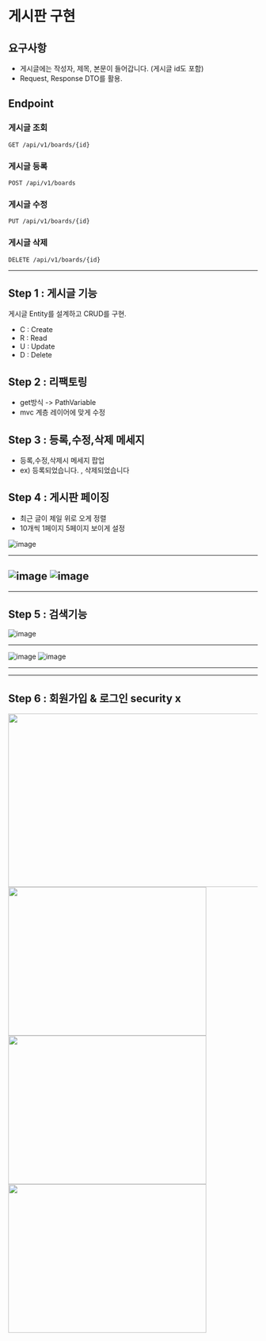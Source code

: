 # 게시판 구현

## 요구사항

+ 게시글에는 작성자, 제목, 본문이 들어갑니다. (게시글 id도 포함)
+ Request, Response DTO를 활용.
## Endpoint

### 게시글 조회

`GET /api/v1/boards/{id}`

### 게시글 등록

`POST /api/v1/boards`

### 게시글 수정

`PUT /api/v1/boards/{id}`

### 게시글 삭제

`DELETE /api/v1/boards/{id}`

---

## Step 1 : 게시글 기능

게시글 Entity를 설계하고 CRUD를 구현.
- C : Create
- R : Read
- U : Update
- D : Delete

## Step 2 : 리팩토링
- get방식 -> PathVariable
- mvc 계층 레이어에 맞게 수정

## Step 3 : 등록,수정,삭제 메세지
- 등록,수정,삭제시 메세지 팝업 
- ex) 등록되었습니다. , 삭제되었습니다

## Step 4 : 게시판 페이징
- 최근 글이 제일 위로 오게 정렬
- 10개씩 1페이지 5페이지 보이게 설정

![image](https://user-images.githubusercontent.com/58171107/206862222-845d1edf-c627-445b-9c34-c58c998a5f4d.png)

---

![image](https://user-images.githubusercontent.com/58171107/206861857-b11b04fc-c71a-4c06-a930-6005eaacaf8d.png)
![image](https://user-images.githubusercontent.com/58171107/206861869-cad2d17f-f6f0-477f-96b9-d8170d07a716.png)
------------------------------------------
------------------------------------------
## Step 5 : 검색기능

![image](https://user-images.githubusercontent.com/58171107/206865957-f5ed8c76-3d15-410e-82f8-34a2e164155c.png)

---
![image](https://user-images.githubusercontent.com/58171107/206866020-817cb8c7-9cd8-4d11-9408-b6cfed7b5283.png)
![image](https://user-images.githubusercontent.com/58171107/206866002-5b99ffe9-a9aa-4408-95c2-2bbc107eafe5.png)


------------------------------------------
------------------------------------------
## Step 6 : 회원가입 & 로그인 security x
<img src="https://user-images.githubusercontent.com/58171107/208955862-1a8d89f0-90a0-4d65-9917-b9b9af178266.PNG"  width="550" height="350"/>
<img src="https://user-images.githubusercontent.com/58171107/208955956-cdb2b888-2f89-4a09-ae0e-ef162e2a93b4.PNG"  width="400" height="300"/>
<img src="https://user-images.githubusercontent.com/58171107/208955957-925284fa-ac73-4130-bdaa-16ef5a9e2f44.PNG"  width="400" height="300"/>
<img src="https://user-images.githubusercontent.com/58171107/208955955-c85693cd-083d-4f49-beed-b6fd1ce34dc4.PNG"  width="400" height="300"/>